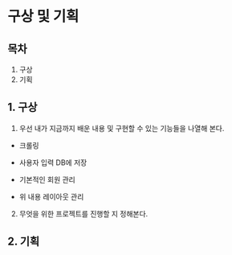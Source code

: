 # 구상 및 기획

## 목차

1. 구상
2. 기획

## 1. 구상

1. 우선 내가 지금까지 배운 내용 및 구현할 수 있는 기능들을 나열해 본다.

  - 크롤링

  - 사용자 입력 DB에 저장
  
  - 기본적인 회원 관리
  
  - 위 내용 레이아웃 관리
  
2. 무엇을 위한 프로젝트를 진행할 지 정해본다.

## 2. 기획
